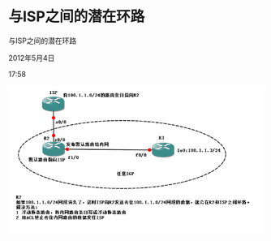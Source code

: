 # 与ISP之间的潜在环路

与ISP之间的潜在环路

2012年5月4日

17:58

![%E4%B8%8EISP%E4%B9%8B%E9%97%B4%E7%9A%84%E6%BD%9C%E5%9C%A8%E7%8E%AF%E8%B7%AF%20b7237a5aa7f2493f9b7ea47764962207/image1.png](与ISP之间的潜在环路/image1.png)